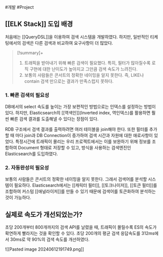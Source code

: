 #개발 #Project 

## [[ELK Stack]] 도입 배경
처음에는 [[QueryDSL]]을 이용하여 검색 시스템을 개발하였다. 하지만, 일반적인 티케팅에서의 검색은 다른 검색과 비교하여 요구사항이 더 많았다.

> [!summary]+ 
> 1. 트래픽을 받아내기 위해 빠른 검색이 필요했다. 특히, 필터가 많아질수록 로직 구현에 대한 난이도가 높아지고 그만큼 검색 속도가 느려진다.
> 2. 보통의 사람들은 콘서트의 정확한 네이밍을 알지 못한다. 즉, LIKE나 contain 검색 만으로는 결과가 만족스럽지 못하다. 

### 1. 빠른 검색의 필요성
DB에서의 select 속도를 높이는 가장 보편적인 방법으로는 인덱스를 설정하는 방법이 있다. 하지만, Elasticsearch의 [[역색인]](Inverted index, 역인덱스)를 활용하면 훨씬 빠른 검색 결과를 도출해낼 수 있다는 장점이 있다.

RDB 구조에서 검색 결과를 출력하려면 여러 테이블을 join해야 한다. 또한 필터를 추가할 때 마다 join과 DB Connection이 증가하여 검색 시간과 자원에 대한 애로사항이 있었다. 특정시간에 트래픽이 몰리는 우리 프로젝트에서는 이를 보완하기 위해 정보를 조합하여 Document 형태로 저장할 수 있고, 방식을 사용하는 검색엔진인 Elasticsearch를 도입하였다.
### 2. 자동완성의 필요성
보통의 사람들은 콘서트의 정확한 네이밍을 알지 못한다. 그래서 검색어를 분석할 시스템이 필요하다.
Elasticsearch에서는 [[캐릭터 필터]], [[토크나이저]], [[토큰 필터]]를 조합하여 커스텀 [[애널라이저]]를 만들 수 있기 때문에 검색어를 토큰화하여 분석하는 것이 가능하다. 

## 실제로 속도가 개선되었는가?
초당 200개부터 800개까지의 검색 API를 날렸을 때, 트래픽이 몰릴수록 ES의 속도가 확연하게 빨라지는 것을 확인할 수 있다. 초당 200개의 평균 검색 응답속도를 312ms에서 30ms로 약 90%의 검색 속도를 개선하였다.

![[Pasted image 20240612191749.png]]